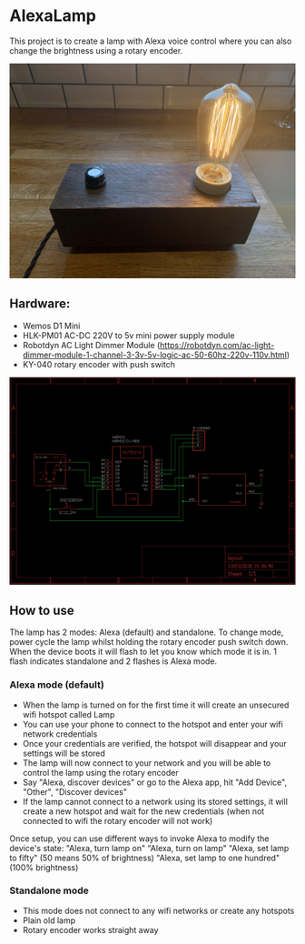 # AlexaLamp
This project is to create a lamp with Alexa voice control where you can also change the brightness using a rotary encoder.

![Project schematic](images/lamp1.jpg)

## Hardware:

* Wemos D1 Mini
* HLK-PM01 AC-DC 220V to 5v mini power supply module
* Robotdyn AC Light Dimmer Module 
(https://robotdyn.com/ac-light-dimmer-module-1-channel-3-3v-5v-logic-ac-50-60hz-220v-110v.html)
* KY-040 rotary encoder with push switch

![Project schematic](images/schematic.png)

## How to use

The lamp has 2 modes: Alexa (default) and standalone.  To change mode, power cycle the lamp whilst holding the rotary encoder push switch down.  When the device boots it will flash to let you know which mode it is in.  1 flash indicates standalone and 2 flashes is Alexa mode.

### Alexa mode (default)
* When the lamp is turned on for the first time it will create an unsecured wifi hotspot called Lamp
* You can use your phone to connect to the hotspot and enter your wifi network credentials
* Once your credentials are verified, the hotspot will disappear and your settings will be stored
* The lamp will now connect to your network and you will be able to control the lamp using the rotary encoder
* Say "Alexa, discover devices" or go to the Alexa app, hit "Add Device", "Other", "Discover devices"
* If the lamp cannot connect to a network using its stored settings, it will create a new hotspot and wait for the new credentials (when not connected to wifi the rotary encoder will not work)

Once setup, you can use different ways to invoke Alexa to modify the device's state:
"Alexa, turn lamp on"
"Alexa, turn on lamp"
"Alexa, set lamp to fifty" (50 means 50% of brightness)
"Alexa, set lamp to one hundred" (100% brightness)

### Standalone mode

* This mode does not connect to any wifi networks or create any hotspots
* Plain old lamp
* Rotary encoder works straight away
